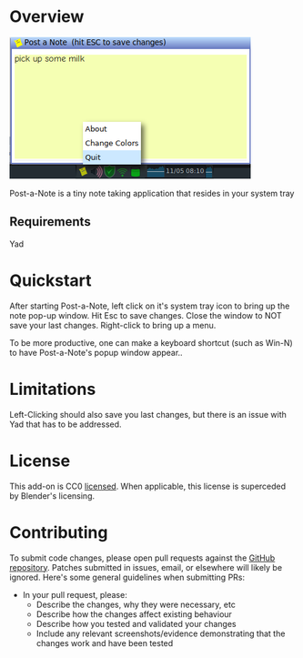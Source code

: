 # Overview
[![screenshot](https://github.com/w00fpack/Post-a-Note/blob/main/screenshots/main.png)](https://raw.github.com/wiki/w00fpack/Post-a-Note/blob/main/screenshots/main.png)

Post-a-Note is a tiny note taking application that resides in your system tray

## Requirements
Yad

# Quickstart

After starting Post-a-Note, left click on it's system tray icon to bring up the note pop-up window.  Hit Esc to save changes.  Close the window to NOT save your last changes.  Right-click to bring up a menu.

To be more productive, one can make a keyboard shortcut (such as Win-N) to have Post-a-Note's popup window appear..

# Limitations

Left-Clicking should also save you last changes, but there is an issue with Yad that has to be addressed.

# License

This add-on is CC0 [licensed](https://github.com/w00fpack/Post-a-Note/LICENSE).  When applicable, this license is superceded by Blender's licensing.

# Contributing

To submit code changes, please open pull requests against the [GitHub repository](https://github.com/w00fpack/Post-a-Note/). Patches submitted in issues, email, or elsewhere will likely be ignored. Here's some general guidelines when submitting PRs:

 * In your pull request, please:
   * Describe the changes, why they were necessary, etc
   * Describe how the changes affect existing behaviour
   * Describe how you tested and validated your changes
   * Include any relevant screenshots/evidence demonstrating that the changes work and have been tested
